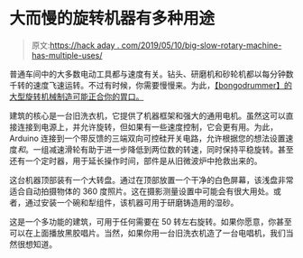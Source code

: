 # 大而慢的旋转机器有多种用途

> 原文:[https://hack aday . com/2019/05/10/big-slow-rotary-machine-has-multiple-uses/](https://hackaday.com/2019/05/10/big-slow-rotary-machine-has-multiple-uses/)

普通车间中的大多数电动工具都与速度有关。钻头、研磨机和砂轮机都以每分钟数千转的速度飞速运转。不过有时候，你需要慢慢来。为此，[【bongodrummer】的大型旋转机械制造可能正合你的胃口。](https://www.instructables.com/id/Multi-Purpose-Rotary-Machine-Mulling-Welding-Potte/)

建筑的核心是一台旧洗衣机，它提供了机器框架和强大的通用电机。虽然这可以直接连接到电源上，并允许旋转，但如果有一些速度控制，它会更有用。为此，Arduino 连接到一个带反馈的三端双向可控硅开关电路，允许根据您的想法设置速度*和*。一组减速滑轮有助于进一步降低到两位数的转速，同时保持平稳旋转。甚至还有一个定时器，用于延长操作时间，部件是从旧微波炉中抢救出来的。

这台机器顶部装有一个大转盘。通过在顶部放置一个干净的白色屏幕，该浅盘非常适合自动拍摄物体的 360 度照片。这在摄影测量设置中可能会有很大用处。或者，通过安装一个碗和犁组件，该机器可用于研磨铸造用的湿砂。

这是一个多功能的建筑，可用于任何需要在 50 转左右旋转。如果你愿意，你甚至可以在上面播放黑胶唱片。当然，如果你用一台旧洗衣机造了一台电唱机，我们当然很想知道。